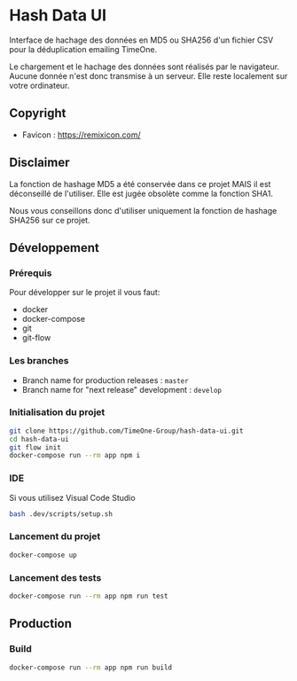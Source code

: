 # Hash Data UI

Interface de hachage des données en MD5 ou SHA256 d'un fichier CSV pour la déduplication emailing TimeOne.

Le chargement et le hachage des données sont réalisés par le navigateur. Aucune donnée n'est donc transmise à un serveur. Elle reste localement sur votre ordinateur. 

## Copyright

- Favicon : https://remixicon.com/

## Disclaimer

La fonction de hashage MD5 a été conservée dans ce projet MAIS il est déconseillé de l'utiliser.
Elle est jugée obsolète comme la fonction SHA1.

Nous vous conseillons donc d'utiliser uniquement la fonction de hashage SHA256 sur ce projet.

## Développement

### Prérequis

Pour développer sur le projet il vous faut:

-   docker
-   docker-compose
-   git
-   git-flow

### Les branches

- Branch name for production releases : `master`
- Branch name for "next release" development : `develop`
### Initialisation du projet


```bash
git clone https://github.com/TimeOne-Group/hash-data-ui.git
cd hash-data-ui
git flow init
docker-compose run --rm app npm i
```

### IDE

Si vous utilisez Visual Code Studio
```bash
bash .dev/scripts/setup.sh
```

### Lancement du projet

```bash
docker-compose up
```

### Lancement des tests

```bash
docker-compose run --rm app npm run test
```

## Production

### Build

```bash
docker-compose run --rm app npm run build
```
